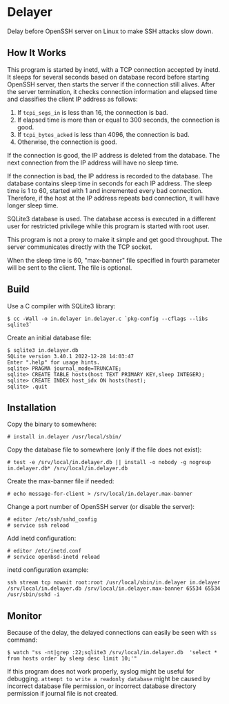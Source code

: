 # Delayer #

Delay before OpenSSH server on Linux to make SSH attacks slow down.

## How It Works ##

This program is started by inetd, with a TCP connection accepted by
inetd.  It sleeps for several seconds based on database record before
starting OpenSSH server, then starts the server if the connection
still alives.  After the server termination, it checks connection
information and elapsed time and classifies the client IP address as
follows:

1. If `tcpi_segs_in` is less than 16, the connection is bad.
2. If elapsed time is more than or equal to 300 seconds, the connection is good.
3. If `tcpi_bytes_acked` is less than 4096, the connection is bad.
4. Otherwise, the connection is good.

If the connection is good, the IP address is deleted from the
database.  The next connection from the IP address will have no sleep
time.

If the connection is bad, the IP address is recorded to the database.
The database contains sleep time in seconds for each IP address.  The
sleep time is 1 to 60, started with 1 and incremented every bad
connection.  Therefore, if the host at the IP address repeats bad
connection, it will have longer sleep time.

SQLite3 database is used.  The database access is executed in a
different user for restricted privilege while this program is started
with root user.

This program is not a proxy to make it simple and get good throughput.
The server communicates directly with the TCP socket.

When the sleep time is 60, "max-banner" file specified in fourth
parameter will be sent to the client.  The file is optional.

## Build ##

Use a C compiler with SQLite3 library:

```
$ cc -Wall -o in.delayer in.delayer.c `pkg-config --cflags --libs sqlite3`
```

Create an initial database file:

```
$ sqlite3 in.delayer.db
SQLite version 3.40.1 2022-12-28 14:03:47
Enter ".help" for usage hints.
sqlite> PRAGMA journal_mode=TRUNCATE;
sqlite> CREATE TABLE hosts(host TEXT PRIMARY KEY,sleep INTEGER);
sqlite> CREATE INDEX host_idx ON hosts(host);
sqlite> .quit
```

## Installation ##

Copy the binary to somewhere:

```
# install in.delayer /usr/local/sbin/
```

Copy the database file to somewhere (only if the file does not exist):

```
# test -e /srv/local/in.delayer.db || install -o nobody -g nogroup in.delayer.db* /srv/local/in.delayer.db
```

Create the max-banner file if needed:

```
# echo message-for-client > /srv/local/in.delayer.max-banner
```

Change a port number of OpenSSH server (or disable the server):

```
# editor /etc/ssh/sshd_config
# service ssh reload
```

Add inetd configuration:

```
# editor /etc/inetd.conf
# service openbsd-inetd reload
```

inetd configuration example:

```
ssh stream tcp nowait root:root /usr/local/sbin/in.delayer in.delayer /srv/local/in.delayer.db /srv/local/in.delayer.max-banner 65534 65534 /usr/sbin/sshd -i
```

## Monitor ##

Because of the delay, the delayed connections can easily be seen with
`ss` command:

```
$ watch "ss -nt|grep :22;sqlite3 /srv/local/in.delayer.db  'select * from hosts order by sleep desc limit 10;'"
```

If this program does not work properly, syslog might be useful for
debugging.  `attempt to write a readonly database` might be caused by
incorrect database file permission, or incorrect database directory
permission if journal file is not created.
